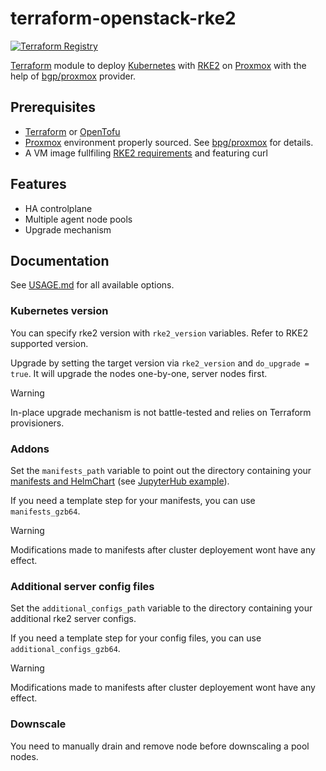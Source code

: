 # terraform-openstack-rke2
[![Terraform Registry](https://img.shields.io/badge/terraform-registry-blue.svg)](https://registry.terraform.io/modules/remche/rke2/proxmox)


[Terraform](https://www.terraform.io/) module to deploy [Kubernetes](https://kubernetes.io) with [RKE2](https://docs.rke2.io/) on [Proxmox](https://www.proxmox.com/) with the help of [bgp/proxmox](https://registry.terraform.io/providers/bpg/proxmox/) provider.

## Prerequisites

- [Terraform](https://www.terraform.io/) or [OpenTofu](https://opentofu.org/)
- [Proxmox](https://www.proxmox.com/) environment properly sourced. See [bpg/proxmox](https://registry.terraform.io/providers/bpg/proxmox/latest/docs#environment-variables-summary) for details.
- A VM image fullfiling [RKE2 requirements](https://docs.rke2.io/install/requirements/) and featuring curl

## Features

- HA controlplane
- Multiple agent node pools
- Upgrade mechanism

## Documentation

See [USAGE.md](USAGE.md) for all available options.

### Kubernetes version

You can specify rke2 version with `rke2_version` variables. Refer to RKE2 supported version.

Upgrade by setting the target version via `rke2_version` and `do_upgrade = true`. It will upgrade the nodes one-by-one, server nodes first.

> [!WARNING]
> In-place upgrade mechanism is not battle-tested and relies on Terraform provisioners.

### Addons

Set the `manifests_path` variable to point out the directory containing your [manifests and HelmChart](https://docs.rke2.io/helm.html#automatically-deploying-manifests-and-helm-charts) (see [JupyterHub example](./examples/jupyterhub/)).

If you need a template step for your manifests, you can use `manifests_gzb64`.

> [!WARNING]
> Modifications made to manifests after cluster deployement wont have any effect.

### Additional server config files
Set the `additional_configs_path` variable to the directory containing your additional rke2 server configs.

If you need a template step for your config files, you can use `additional_configs_gzb64`.

> [!WARNING]
> Modifications made to manifests after cluster deployement wont have any effect.

### Downscale

You need to manually drain and remove node before downscaling a pool nodes.
